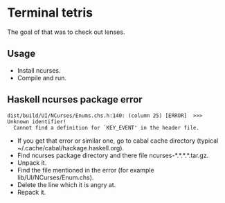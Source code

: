 # Terminal tetris
The goal of that was to check out lenses.

## Usage
- Install ncurses.
- Compile and run.

## Haskell ncurses package error
```
dist/build/UI/NCurses/Enums.chs.h:140: (column 25) [ERROR]  >>> Unknown identifier!
  Cannot find a definition for `KEY_EVENT' in the header file.
```

- If you get that error or similar one, go to cabal cache directory (typical ~/.cache/cabal/hackage.haskell.org).
- Find ncurses package directory and there file ncurses-\*.\*.\*.\*.tar.gz.
- Unpack it.
- Find the file mentioned in the error (for example lib/UI/NCurses/Enum.chs).
- Delete the line which it is angry at.
- Repack it.
